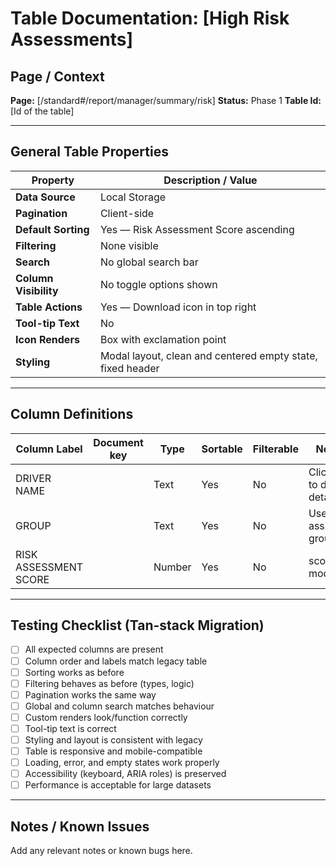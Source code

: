 # Table Documentation: [High Risk Assessments]

## Page / Context
**Page:** [/standard#/report/manager/summary/risk]
**Status:** Phase 1
**Table Id:** [Id of the table]

---

## General Table Properties

| Property             | Description / Value |
|----------------------|---------------------|
| **Data Source**      | Local Storage |
| **Pagination**       | Client-side |
| **Default Sorting**  | Yes — Risk Assessment Score ascending |
| **Filtering**        | None visible |
| **Search**           | No global search bar |
| **Column Visibility**| No toggle options shown |
| **Table Actions**    | Yes — Download icon in top right |
| **Tool-tip Text**    | No |
| **Icon Renders**     | Box with exclamation point |
| **Styling**          | Modal layout, clean and centered empty state, fixed header |

---

## Column Definitions

| Column Label            | Document key         | Type     | Sortable | Filterable | Notes                                   |
|-------------------------|----------------------|----------|----------|------------|-----------------------------------------|
| DRIVER NAME             |                      | Text     | Yes      | No         | Clickable to driver details             |
| GROUP                   |                      | Text     | Yes      | No         | User’s assigned group                   |
| RISK ASSESSMENT SCORE   |                      | Number   | Yes      | No         | scoring model                           |

---

## Testing Checklist (Tan-stack Migration)

- [ ] All expected columns are present
- [ ] Column order and labels match legacy table
- [ ] Sorting works as before
- [ ] Filtering behaves as before (types, logic)
- [ ] Pagination works the same way
- [ ] Global and column search matches behaviour
- [ ] Custom renders look/function correctly
- [ ] Tool-tip text is correct
- [ ] Styling and layout is consistent with legacy
- [ ] Table is responsive and mobile-compatible
- [ ] Loading, error, and empty states work properly
- [ ] Accessibility (keyboard, ARIA roles) is preserved
- [ ] Performance is acceptable for large datasets

---

## Notes / Known Issues

Add any relevant notes or known bugs here.
